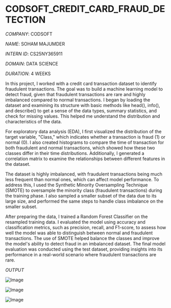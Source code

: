 # CODSOFT_CREDIT_CARD_FRAUD_DETECTION

*COMPANY*: CODSOFT

*NAME*: SOHAM MAJUMDER

*INTERN ID*: CS25NY365911

*DOMAIN*: DATA SCIENCE

*DURATION*: 4 WEEKS

In this project, I worked with a credit card transaction dataset to identify fraudulent transactions. The goal was to build a machine learning model to detect fraud, given that fraudulent transactions are rare and highly imbalanced compared to normal transactions. I began by loading the dataset and examining its structure with basic methods like head(), info(), and describe() to get a sense of the data types, summary statistics, and check for missing values. This helped me understand the distribution and characteristics of the data.

For exploratory data analysis (EDA), I first visualized the distribution of the target variable, "Class," which indicates whether a transaction is fraud (1) or normal (0). I also created histograms to compare the time of transaction for both fraudulent and normal transactions, which showed how these two classes differ in their time distributions. Additionally, I generated a correlation matrix to examine the relationships between different features in the dataset.

The dataset is highly imbalanced, with fraudulent transactions being much less frequent than normal ones, which can affect model performance. To address this, I used the Synthetic Minority Oversampling Technique (SMOTE) to oversample the minority class (fraudulent transactions) during the training phase. I also sampled a smaller subset of the data due to its large size, and performed the same steps to handle class imbalance on the smaller subset.

After preparing the data, I trained a Random Forest Classifier on the resampled training data. I evaluated the model using accuracy and classification metrics, such as precision, recall, and F1-score, to assess how well the model was able to distinguish between normal and fraudulent transactions. The use of SMOTE helped balance the classes and improve the model's ability to detect fraud in an imbalanced dataset. The final model evaluation was conducted using the test dataset, providing insights into its performance in a real-world scenario where fraudulent transactions are rare.


*OUTPUT*

![Image](https://github.com/user-attachments/assets/318ca213-55e2-4db4-9043-2077bcb9ce3a)

![Image](https://github.com/user-attachments/assets/ff1656d4-ffcc-4cfb-aafa-7a9cdb588f9c)

![Image](https://github.com/user-attachments/assets/2feb8872-87be-4354-938d-840486c6bc80)

